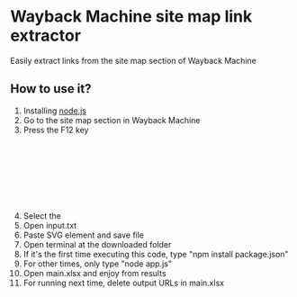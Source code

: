 # Wayback Machine site map link extractor
Easily extract links from the site map section of Wayback Machine

## How to use it?
1. Installing [node.js](https://nodejs.org)
2. Go to the site map section in Wayback Machine
3. Press the F12 key
4. Select the <svg> element of diagram
5. Open input.txt
6. Paste SVG element and save file
7. Open terminal at the downloaded folder
7. If it's the first time executing this code, type "npm install package.json"
8. For other times, only type "node app.js"
9. Open main.xlsx and enjoy from results
10. For running next time, delete output URLs in main.xlsx
